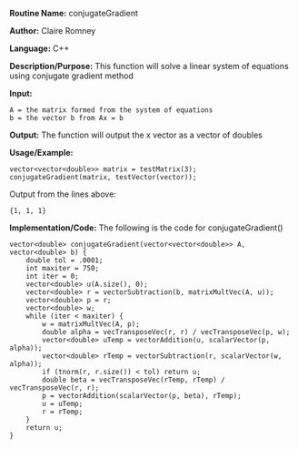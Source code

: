 **Routine Name:** conjugateGradient

**Author:** Claire Romney

**Language:** C++

**Description/Purpose:** This function will solve a linear system of equations using conjugate gradient method

**Input:**

	A = the matrix formed from the system of equations
	b = the vector b from Ax = b
	
**Output:** The function will output the x vector as a vector of doubles

**Usage/Example:**

	vector<vector<double>> matrix = testMatrix(3);
	conjugateGradient(matrix, testVector(vector));

Output from the lines above:

	{1, 1, 1}
    
**Implementation/Code:** The following is the code for conjugateGradient()

    vector<double> conjugateGradient(vector<vector<double>> A, vector<double> b) {
	    double tol = .0001;
	    int maxiter = 750;
	    int iter = 0;
	    vector<double> u(A.size(), 0);
	    vector<double> r = vectorSubtraction(b, matrixMultVec(A, u));
	    vector<double> p = r;
	    vector<double> w;
	    while (iter < maxiter) {
		    w = matrixMultVec(A, p);
		    double alpha = vecTransposeVec(r, r) / vecTransposeVec(p, w);
		    vector<double> uTemp = vectorAddition(u, scalarVector(p, alpha));
		    vector<double> rTemp = vectorSubtraction(r, scalarVector(w, alpha));
		    if (tnorm(r, r.size()) < tol) return u;
		    double beta = vecTransposeVec(rTemp, rTemp) / vecTransposeVec(r, r);
		    p = vectorAddition(scalarVector(p, beta), rTemp);
		    u = uTemp;
		    r = rTemp;
	    }
	    return u;
    }
